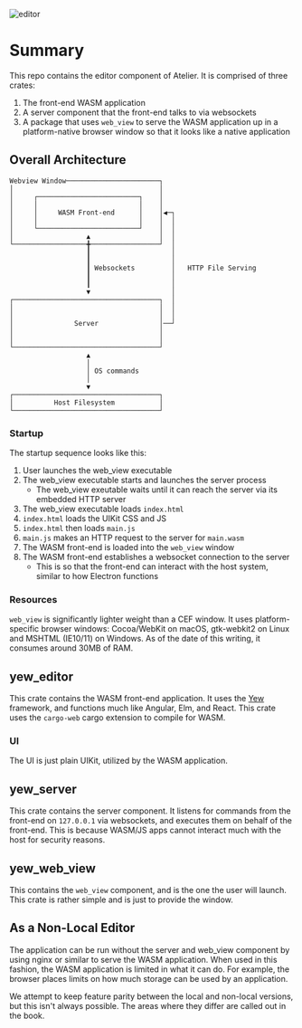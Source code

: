 ![editor](https://user-images.githubusercontent.com/1938040/57751719-ec44d380-76e6-11e9-9d1e-04b2b2fc6577.png)

# Summary

This repo contains the editor component of Atelier. It is comprised of three crates:

1. The front-end WASM application
2. A server component that the front-end talks to via websockets
3. A package that uses `web_view` to serve the WASM application up in a platform-native browser window so that it looks like a native application

## Overall Architecture

```
Webview Window───────────────────────┐                        
│                                    │                        
│     ┌─────────────────────────┐    │                        
│     │                         │    │                        
│     │     WASM Front-end      │    │◀─┐                     
│     │                         │    │  │                     
│     └─────────────────────────┘    │  │                     
│                  ▲                 │  │                     
└──────────────────╋─────────────────┘  │                     
                   ┃                    │                     
                   ┃                    │                     
                   ┃ Websockets         │   HTTP File Serving 
                   ┃                    │                     
                   ┃                    │                     
                   ▼                    │                     
┌────────────────────────────────────┐  │                     
│                                    │  │                     
│                                    │  │                     
│               Server               │──┘                     
│                                    │                        
│                                    │                        
└────────────────────────────────────┘                        
                   ▲                                          
                   │                                          
                   │ OS commands                              
                   │                                          
                   ▼                                          
┌────────────────────────────────────┐                        
│          Host Filesystem           │                        
└────────────────────────────────────┘                        
```

### Startup

The startup sequence looks like this:

1. User launches the web_view executable
2. The web_view executable starts and launches the server process
    - The web_view exeutable waits until it can reach the server via its embedded HTTP server
3. The web_view executable loads `index.html`
4. `index.html` loads the UIKit CSS and JS
5. `index.html` then loads `main.js`
6. `main.js` makes an HTTP request to the server for `main.wasm`
7. The WASM front-end is loaded into the `web_view` window
8. The WASM front-end establishes a websocket connection to the server
    - This is so that the front-end can interact with the host system, similar to how Electron functions

### Resources

`web_view` is significantly lighter weight than a CEF window. It uses platform-specific browser windows: Cocoa/WebKit on macOS, gtk-webkit2 on Linux and MSHTML (IE10/11) on Windows. As of the date of this writing, it consumes around 30MB of RAM.

## yew_editor

This crate contains the WASM front-end application. It uses the [Yew](https://github.com/DenisKolodin/yew) framework, and functions much like Angular, Elm, and React. This crate uses the `cargo-web` cargo extension to compile for WASM.

### UI

The UI is just plain UIKit, utilized by the WASM application.

## yew_server

This crate contains the server component. It listens for commands from the front-end on `127.0.0.1` via websockets, and executes them on behalf of the front-end. This is because WASM/JS apps cannot interact much with the host for security reasons.

## yew_web_view

This contains the `web_view` component, and is the one the user will launch. This crate is rather simple and is just to provide the window.

## As a Non-Local Editor

The application can be run without the server and web_view component by using nginx or similar to serve the WASM application. When used in this fashion, the WASM application is limited in what it can do. For example, the browser places limits on how much storage can be used by an application.

We attempt to keep feature parity between the local and non-local versions, but this isn't always possible. The areas where they differ are called out in the book.
